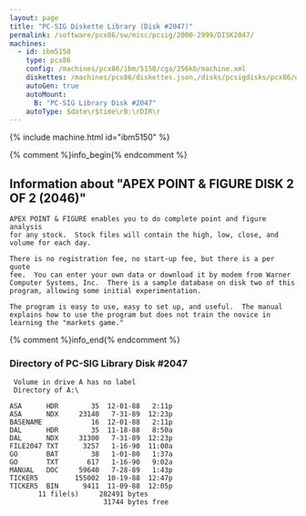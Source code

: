 ```yaml
---
layout: page
title: "PC-SIG Diskette Library (Disk #2047)"
permalink: /software/pcx86/sw/misc/pcsig/2000-2999/DISK2047/
machines:
  - id: ibm5150
    type: pcx86
    config: /machines/pcx86/ibm/5150/cga/256kb/machine.xml
    diskettes: /machines/pcx86/diskettes.json,/disks/pcsigdisks/pcx86/diskettes.json
    autoGen: true
    autoMount:
      B: "PC-SIG Library Disk #2047"
    autoType: $date\r$time\rB:\rDIR\r
---
```


{% include machine.html id="ibm5150" %}

{% comment %}info_begin{% endcomment %}

## Information about "APEX POINT & FIGURE DISK 2 OF 2 (2046)"

    APEX POINT & FIGURE enables you to do complete point and figure analysis
    for any stock.  Stock files will contain the high, low, close, and
    volume for each day.
    
    There is no registration fee, no start-up fee, but there is a per quote
    fee.  You can enter your own data or download it by modem from Warner
    Computer Systems, Inc.  There is a sample database on disk two of this
    program, allowing some initial experimentation.
    
    The program is easy to use, easy to set up, and useful.  The manual
    explains how to use the program but does not train the novice in
    learning the "markets game."
{% comment %}info_end{% endcomment %}


### Directory of PC-SIG Library Disk #2047

     Volume in drive A has no label
     Directory of A:\

    ASA      HDR        35  12-01-88   2:11p
    ASA      NDX     23140   7-31-89  12:23p
    BASENAME            16  12-01-88   2:11p
    DAL      HDR        35  11-18-88   8:50a
    DAL      NDX     31300   7-31-89  12:23p
    FILE2047 TXT      3257   1-16-90  11:00a
    GO       BAT        38   1-01-80   1:37a
    GO       TXT       617   1-16-90   9:02a
    MANUAL   DOC     59640   7-28-89   1:43p
    TICKER5         155002  10-19-88  12:47p
    TICKER5  BIN      9411  11-09-88  12:05p
           11 file(s)     282491 bytes
                           31744 bytes free
